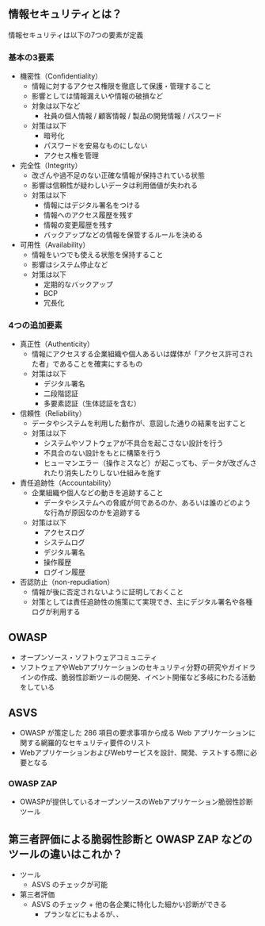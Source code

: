## 情報セキュリティとは？
情報セキュリティは以下の7つの要素が定義

### 基本の3要素
- 機密性（Confidentiality）
    - 情報に対するアクセス権限を徹底して保護・管理すること
    - 影響としては情報漏えいや情報の破損など
    - 対象は以下など
        - 社員の個人情報 / 顧客情報 / 製品の開発情報 / パスワード    
    - 対策は以下
        - 暗号化
        - パスワードを安易なものにしない
        - アクセス権を管理
- 完全性（Integrity）
    - 改ざんや過不足のない正確な情報が保持されている状態
    - 影響は信頼性が疑わしいデータは利用価値が失われる
    - 対策は以下
        - 情報にはデジタル署名をつける
        - 情報へのアクセス履歴を残す
        - 情報の変更履歴を残す
        - バックアップなどの情報を保管するルールを決める
- 可用性（Availability）
    - 情報をいつでも使える状態を保持すること
    - 影響はシステム停止など
    - 対策は以下
        - 定期的なバックアップ
        - BCP
        - 冗長化

### 4つの追加要素
- 真正性（Authenticity）
    - 情報にアクセスする企業組織や個人あるいは媒体が「アクセス許可された者」であることを確実にするもの
    - 対策は以下
        - デジタル署名
        - 二段階認証
        - 多要素認証（生体認証を含む）
- 信頼性（Reliability）
    - データやシステムを利用した動作が、意図した通りの結果を出すこと
    - 対策は以下
        - システムやソフトウェアが不具合を起こさない設計を行う
        - 不具合のない設計をもとに構築を行う
        - ヒューマンエラー（操作ミスなど）が起こっても、データが改ざんされたり消失したりしない仕組みを施す
- 責任追跡性（Accountability）
    - 企業組織や個人などの動きを追跡すること
        - データやシステムへの脅威が何であるのか、あるいは誰のどのような行為が原因なのかを追跡する
    - 対策は以下
        - アクセスログ
        - システムログ
        - デジタル署名
        - 操作履歴
        - ログイン履歴
- 否認防止（non-repudiation）
    - 情報が後に否定されないように証明しておくこと
    - 対策としては責任追跡性の施策にて実現でき、主にデジタル署名や各種ログが利用する

## OWASP
- オープンソース・ソフトウェアコミュニティ
- ソフトウェアやWebアプリケーションのセキュリティ分野の研究やガイドラインの作成、脆弱性診断ツールの開発、イベント開催など多岐にわたる活動をしている

## ASVS
- OWASP が策定した 286 項目の要求事項から成る Web アプリケーションに関する網羅的なセキュリティ要件のリスト
- WebアプリケーションおよびWebサービスを設計、開発、テストする際に必要となる

### OWASP ZAP
- OWASPが提供しているオープンソースのWebアプリケーション脆弱性診断ツール

## 第三者評価による脆弱性診断と OWASP ZAP などのツールの違いはこれか？
- ツール
    - ASVS のチェックが可能
- 第三者評価
    - ASVS のチェック + 他の各企業に特化した細かい診断ができる
        - プランなどにもよるが、、